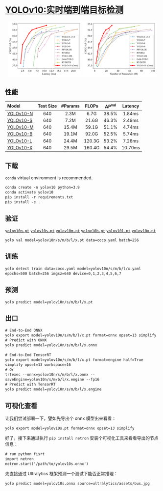 # [YOLOv10:实时端到端目标检测](https://arxiv.org/abs/2405.14458)



<p align="center">
  <img src="figures/latency.svg" width=48%>
  <img src="figures/params.svg" width=48%> <br>
</p>


## 性能
| Model | Test Size | #Params | FLOPs | AP<sup>val</sup> | Latency |
|:---------------|:----:|:---:|:--:|:--:|:--:|
| [YOLOv10-N](https://github.com/jameslahm/yolov10/releases/download/v1.0/yolov10n.pt) |   640  |     2.3M    |   6.7G   |     38.5%     | 1.84ms |
| [YOLOv10-S](https://github.com/jameslahm/yolov10/releases/download/v1.0/yolov10s.pt) |   640  |     7.2M    |   21.6G  |     46.3%     | 2.49ms |
| [YOLOv10-M](https://github.com/jameslahm/yolov10/releases/download/v1.0/yolov10m.pt) |   640  |     15.4M   |   59.1G  |     51.1%     | 4.74ms |
| [YOLOv10-B](https://github.com/jameslahm/yolov10/releases/download/v1.0/yolov10b.pt) |   640  |     19.1M   |  92.0G |     52.5%     | 5.74ms |
| [YOLOv10-L](https://github.com/jameslahm/yolov10/releases/download/v1.0/yolov10l.pt) |   640  |     24.4M   |  120.3G   |     53.2%     | 7.28ms |
| [YOLOv10-X](https://github.com/jameslahm/yolov10/releases/download/v1.0/yolov10x.pt) |   640  |     29.5M    |   160.4G   |     54.4%     | 10.70ms |



## 下载

`conda` virtual environment is recommended. 
```
conda create -n yolov10 python=3.9
conda activate yolov10
pip install -r requirements.txt
pip install -e .
```



## 验证

[`yolov10n.pt`](https://github.com/jameslahm/yolov10/releases/download/v1.0/yolov10n.pt)  [`yolov10s.pt`](https://github.com/jameslahm/yolov10/releases/download/v1.0/yolov10s.pt)  [`yolov10m.pt`](https://github.com/jameslahm/yolov10/releases/download/v1.0/yolov10m.pt)  [`yolov10b.pt`](https://github.com/jameslahm/yolov10/releases/download/v1.0/yolov10b.pt)  [`yolov10l.pt`](https://github.com/jameslahm/yolov10/releases/download/v1.0/yolov10l.pt)  [`yolov10x.pt`](https://github.com/jameslahm/yolov10/releases/download/v1.0/yolov10x.pt)  
```
yolo val model=yolov10n/s/m/b/l/x.pt data=coco.yaml batch=256
```



## 训练 

```
yolo detect train data=coco.yaml model=yolov10n/s/m/b/l/x.yaml epochs=500 batch=256 imgsz=640 device=0,1,2,3,4,5,6,7
```



## 预测

```
yolo predict model=yolov10n/s/m/b/l/x.pt
```



## 出口

```
# End-to-End ONNX
yolo export model=yolov10n/s/m/b/l/x.pt format=onnx opset=13 simplify
# Predict with ONNX
yolo predict model=yolov10n/s/m/b/l/x.onnx

# End-to-End TensorRT
yolo export model=yolov10n/s/m/b/l/x.pt format=engine half=True simplify opset=13 workspace=16
# Or
trtexec --onnx=yolov10n/s/m/b/l/x.onnx --saveEngine=yolov10n/s/m/b/l/x.engine --fp16
# Predict with TensorRT
yolo predict model=yolov10n/s/m/b/l/x.engine
```



## 可视化查看

让我们尝试部署一下，譬如先导出个 onnx 模型出来看看：

```
yolo export model=yolov10s.pt format=onnx opset=13 simplify
```

好了，接下来通过执行 `pip install netron` 安装个可视化工具来看看导出的节点信息：

```
# run python fisrt
import netron
netron.start('/path/to/yolov10s.onnx')
```

先直接通过 Ultralytics 框架预测一个测试下能否正常推理：

```
yolo predict model=yolov10s.onnx source=ultralytics/assets/bus.jpg
```

